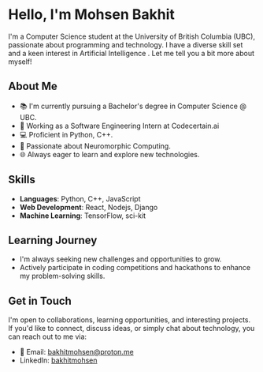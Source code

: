 # Hello, I'm Mohsen Bakhit

I'm a Computer Science student at the University of British Columbia (UBC), passionate about programming and technology. I have a diverse skill set and a keen interest in Artificial Intelligence . Let me tell you a bit more about myself!

## About Me

- 📚 I'm currently pursuing a Bachelor's degree in Computer Science @ UBC.
- 👔 Working as a Software Engineering Intern at Codecertain.ai
- 💻 Proficient in Python, C++.
- 🤖 Passionate about Neuromorphic Computing.
- 🌐 Always eager to learn and explore new technologies.

## Skills

- **Languages**: Python, C++, JavaScript
- **Web Development**: React, Nodejs, Django
- **Machine Learning**: TensorFlow, sci-kit


## Learning Journey

- I'm always seeking new challenges and opportunities to grow.
- Actively participate in coding competitions and hackathons to enhance my problem-solving skills.

## Get in Touch

I'm open to collaborations, learning opportunities, and interesting projects. If you'd like to connect, discuss ideas, or simply chat about technology, you can reach out to me via:

- 📧 Email: bakhitmohsen@proton.me
- LinkedIn: [bakhitmohsen](https://linkedin.com/in/bakhitmohsen)

